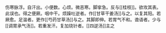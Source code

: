 伤寒脉浮。自汗出。小便数。心烦。微恶寒。脚挛急。反与[[桂枝]]。欲攻其表。此误也。得之便厥。咽中干。烦躁吐逆者。作[[甘草干姜汤]]与之。以复其阳。若厥愈。足温者。更作[[芍药甘草汤]]与之。其脚即伸。若胃气不和。谵语者。少与[[调胃承气汤]]。若重发汗。复加烧针者。[[四逆汤]]主之